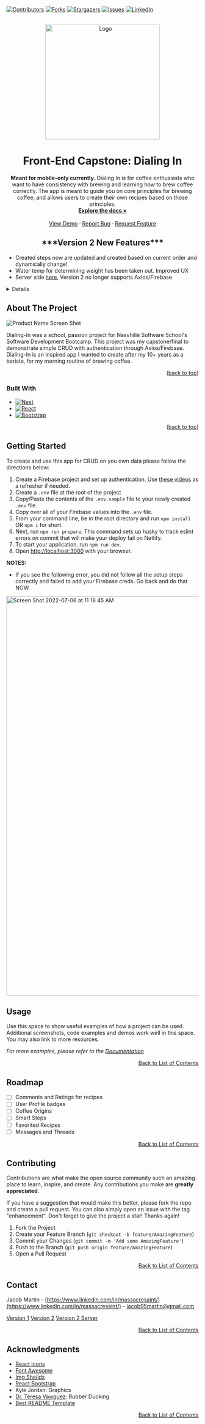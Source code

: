 <!-- Improved compatibility of back to top link: See: https://github.com/othneildrew/Best-README-Template/pull/73 -->
<a name="readme-top"></a>
<!--
*** Thanks for checking out the Best-README-Template. If you have a suggestion
*** that would make this better, please fork the repo and create a pull request
*** or simply open an issue with the tag "enhancement".
*** Don't forget to give the project a star!
*** Thanks again! Now go create something AMAZING! :D
-->



<!-- PROJECT SHIELDS -->
<!--
*** I'm using markdown "reference style" links for readability.
*** Reference links are enclosed in brackets [ ] instead of parentheses ( ).
*** See the bottom of this document for the declaration of the reference variables
*** for contributors-url, forks-url, etc. This is an optional, concise syntax you may use.
*** https://www.markdownguide.org/basic-syntax/#reference-style-links
-->

[![Contributors][contributors-shield]][contributors-url]
[![Forks][forks-shield]][forks-url]
[![Stargazers][stars-shield]][stars-url]
[![Issues][issues-shield]][issues-url]
[![LinkedIn][linkedin-shield]][linkedin-url]



<!-- PROJECT LOGO -->
<br />
<div align="center">
  <a href="https://github.com/github_username/repo_name">
    <img src="/public/images/Dialing-Logo.svg" alt="Logo" width="300" height="300">
  </a>

<h1 align="center">Front-End Capstone: Dialing In</h3>

  <p align="center">
    <strong>Meant for mobile-only currently.</strong>
    Dialing In is for coffee enthusiasts who want to have consistency with brewing and learning how to brew coffee correctly. The app is meant to guide you on core principles for brewing coffee, and allows users to create their own recipes based on those principles.
    <br />
    <a href="https://github.com/Massacre-Saint/Dialing-In"><strong>Explore the docs »</strong></a>
    <br />
    <br />
    <a href="https://dialing-in.netlify.app/">View Demo</a>
    ·
    <a href="https://github.com/Massacre-Saint/Dialing-In/issues">Report Bug</a>
    ·
    <a href="https://github.com/Massacre-Saint/Dialing-In/issues">Request Feature</a>
  </p>
</div>

<div>
  <h2 align="center">***Version 2 New Features***</h1>
  <ul>
    <li>Created steps now are updated and created based on current order and dynamically change!</li>
    <li>Water temp for determining weight has been taken out. Improved UX</li>
    <li>Server side 
      <a href="https://github.com/Massacre-Saint/dialing-in-server">here<a/>, Version 2 no longer supports Axios/Firebase
     </li>
  </ol>
</div>

<!-- TABLE OF CONTENTS -->
<details>
  <summary>Table of Contents</summary>
  <ol>
    <li>
      <a href="#about-the-project">About The Project</a>
      <ul>
        <li><a href="#built-with">Built With</a></li>
      </ul>
    </li>
    <li>
      <a href="#getting-started">Getting Started</a>
      <ul>
        <li><a href="#prerequisites">Prerequisites</a></li>
      </ul>
    </li>
    <li><a href="#usage">Usage</a></li>
    <li><a href="#roadmap">Roadmap</a></li>
    <li><a href="#contributing">Contributing</a></li>
    <li><a href="#contact">Contact</a></li>
    <li><a href="#acknowledgments">Acknowledgments</a></li>
  </ol>
</details>



<!-- ABOUT THE PROJECT -->
## About The Project

![Product Name Screen Shot][product-screenshot]

Dialing-In was a school, passion project for Nasvhille Software School's Software Development Bootcamp. This project was my capstone/final to demonstrate simple CRUD with authentication through Axios/Firebase. Dialing-In is an inspired app I wanted to create after my 10+ years as a barista, for my morning routine of brewing coffee.

<p align="right">(<a href="#readme-top">back to top</a>)</p>



### Built With

* [![Next][Next.js]][Next-url]
* [![React][React.js]][React-url]
* [![Bootstrap][Bootstrap.com]][Bootstrap-url]


<p align="right">(<a href="#readme-top">back to top</a>)</p>


## Getting Started

To create and use this app for CRUD on you own data please follow the directions below:

1. Create a Firebase project and set up authentication. Use [these videos](https://vimeo.com/showcase/codetracker-firebase) as a refresher if needed.
1. Create a `.env` file at the root of the project
1. Copy/Paste the contents of the `.env.sample` file to your newly created `.env` file.
1. Copy over all of your Firebase values into the `.env` file.
1. From your command line, be in the root directory and run `npm install` OR `npm i` for short.
1. Next, run `npm run prepare`. This command sets up husky to track eslint errors on commit that will make your deploy fail on Netlify.
1. To start your application, run `npm run dev`.
1. Open [http://localhost:3000](http://localhost:3000) with your browser.

**NOTES:** 
- If you see the following error, you did not follow all the setup steps correctly and failed to add your Firebase creds. Go back and do that NOW.

<img width="1043" alt="Screen Shot 2022-07-06 at 11 18 45 AM" src="https://user-images.githubusercontent.com/29741570/177612501-c2628f18-4bbd-4de9-aae6-27ffba1172d6.png">


## Usage

Use this space to show useful examples of how a project can be used. Additional screenshots, code examples and demos work well in this space. You may also link to more resources.

_For more examples, please refer to the [Documentation](https://example.com)_

<p align="right"><a href="#readme-top">Back to List of Contents</a></p>



<!-- ROADMAP -->
## Roadmap

- [ ] Comments and Ratings for recipes
- [ ] User Profile badges 
- [ ] Coffee Origins
- [ ] Smart Steps
- [ ] Favorited Recipes
- [ ] Messages and Threads

<p align="right"><a href="#readme-top">Back to List of Contents</a></p>



<!-- CONTRIBUTING -->
## Contributing

Contributions are what make the open source community such an amazing place to learn, inspire, and create. Any contributions you make are **greatly appreciated**.

If you have a suggestion that would make this better, please fork the repo and create a pull request. You can also simply open an issue with the tag "enhancement".
Don't forget to give the project a star! Thanks again!

1. Fork the Project
2. Create your Feature Branch (`git checkout -b feature/AmazingFeature`)
3. Commit your Changes (`git commit -m 'Add some AmazingFeature'`)
4. Push to the Branch (`git push origin feature/AmazingFeature`)
5. Open a Pull Request

<p align="right"><a href="#readme-top">Back to List of Contents</a></p>


<!-- CONTACT and Repos -->
## Contact

Jacob Martin - [https://www.linkedin.com/in/massacresaint/](https://www.linkedin.com/in/massacresaint/) - jacob95martin@gmail.com

[Version 1](https://github.com/Massacre-Saint/Dialing-In)
[Version 2](https://github.com/Massacre-Saint/Dialing-In.v2)
[Version 2 Server](https://github.com/Massacre-Saint/dialing-in-server)

<p align="right"><a href="#readme-top">Back to List of Contents</a></p>



<!-- ACKNOWLEDGMENTS -->
## Acknowledgments

* [React Icons](https://react-icons.github.io/react-icons/search)
* [Font Awesome](https://fontawesome.com/)
* [Img Sheilds](https://shields.io/)
* [React Bootstrap](https://shields.io/)
* Kyle Jordan: Graphics
* [Dr. Teresa Vawquez](https://github.com/drteresavasquez): Rubber Ducking
* [Best README Template](https://github.com/othneildrew/Best-README-Template)


<p align="right"><a href="#readme-top">Back to List of Contents</a></p>



<!-- MARKDOWN LINKS & IMAGES -->
<!-- https://www.markdownguide.org/basic-syntax/#reference-style-links -->
[contributors-shield]: https://img.shields.io/github/contributors/Massacre-Saint/Dialing-In.v2.svg?style=for-the-badge
[contributors-url]: https://github.com/Massacre-Saint/Dialing-In.v2/graphs/contributors
[forks-shield]: https://img.shields.io/github/forks/Massacre-Saint/Dialing-In.v2.svg?style=for-the-badge
[forks-url]: https://github.com/Massacre-Saint/Dialing-In.v2/network/members
[stars-shield]: https://img.shields.io/github/stars/Massacre-Saint/Dialing-In.v2.svg?style=for-the-badge
[stars-url]: https://github.com/Massacre-Saint/Dialing-In.v2/stargazers
[issues-shield]: https://img.shields.io/github/issues/Massacre-Saint/Dialing-In.v2.svg?style=for-the-badge
[issues-url]: https://github.com/Massacre-Saint/Dialing-In.v2/issues
[license-shield]: https://img.shields.io/github/license/github_username/repo_name.svg?style=for-the-badge
[license-url]: https://github.com/github_username/repo_name/blob/master/LICENSE.txt
[linkedin-shield]: https://img.shields.io/badge/-LinkedIn-black.svg?style=for-the-badge&logo=linkedin&colorB=555
[linkedin-url]: https://linkedin.com/in/massacresaint
[product-screenshot]: /public/images/home.png
[Next.js]: https://img.shields.io/badge/next.js-000000?style=for-the-badge&logo=nextdotjs&logoColor=white
[Next-url]: https://nextjs.org/
[React.js]: https://img.shields.io/badge/React-20232A?style=for-the-badge&logo=react&logoColor=61DAFB
[React-url]: https://reactjs.org/
[Bootstrap.com]: https://img.shields.io/badge/Bootstrap-563D7C?style=for-the-badge&logo=bootstrap&logoColor=white
[Bootstrap-url]: https://getbootstrap.com
